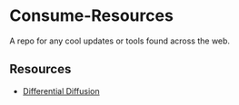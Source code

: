 # Consume-Resources

A repo for any cool updates or tools found across the web.

## Resources

- [Differential Diffusion](./differential-diffusion/README.md)
